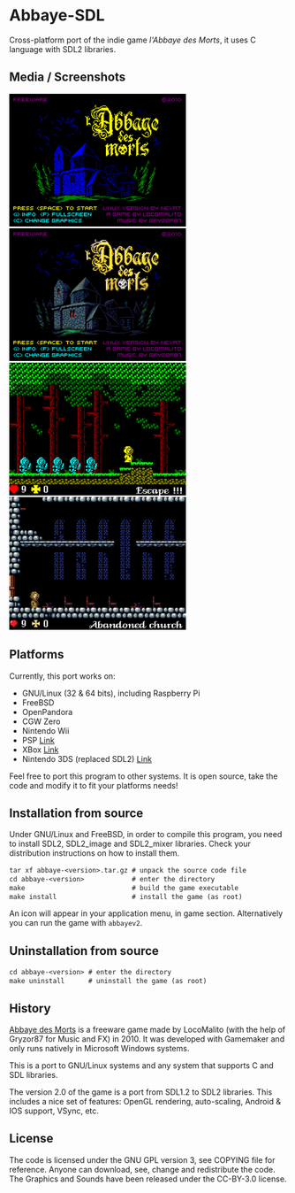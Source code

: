 # Abbaye-SDL

Cross-platform port of the indie game *l'Abbaye des Morts*, it uses C language with SDL2
libraries.

## Media / Screenshots

[![shot1](screenshots/title_thumb.png)](screenshots/title.png)
[![shot2](screenshots/title-md_thumb.png)](screenshots/title-md.png)
[![shot3](screenshots/ingame_thumb.png)](screenshots/ingame.png)
[![shot4](screenshots/ingame-md_thumb.png)](screenshots/ingame-md.png)

## Platforms

Currently, this port works on:

 * GNU/Linux (32 & 64 bits), including Raspberry Pi
 * FreeBSD
 * OpenPandora
 * CGW Zero
 * Nintendo Wii
 * PSP [Link](https://t.co/AkH3HvG3kr)
 * XBox [Link](https://t.co/rLwe4UCi43) 
 * Nintendo 3DS (replaced SDL2) [Link](http://www.nintendomax.com/viewtopic.php?t=16450)

Feel free to port this program to other systems. It is open source, take the code and
modify it to fit your platforms needs!

## Installation from source

Under GNU/Linux and FreeBSD, in order to compile this program, you need to
install SDL2, SDL2_image and SDL2_mixer libraries. Check your distribution
instructions on how to install them.

    tar xf abbaye-<version>.tar.gz # unpack the source code file
    cd abbaye-<version>            # enter the directory
    make                           # build the game executable
    make install                   # install the game (as root)

An icon will appear in your application menu, in game section.
Alternatively you can run the game with `abbayev2`.

## Uninstallation from source

    cd abbaye-<version> # enter the directory
    make uninstall      # uninstall the game (as root)

## History

[Abbaye des Morts](https://www.locomalito.com/abbaye_des_morts.php) is a freeware game
made by LocoMalito (with the help of Gryzor87 for Music and FX) in 2010. It was developed
with Gamemaker and only runs natively in Microsoft Windows systems.

This is a port to GNU/Linux systems and any system that supports C and SDL libraries.

The version 2.0 of the game is a port from SDL1.2 to SDL2 libraries. This includes a nice
set of features: OpenGL rendering, auto-scaling, Android & IOS support, VSync, etc.

## License

The code is licensed under the GNU GPL version 3, see COPYING file for reference. Anyone
can download, see, change and redistribute the code.
The Graphics and Sounds have been released under the CC-BY-3.0 license.
